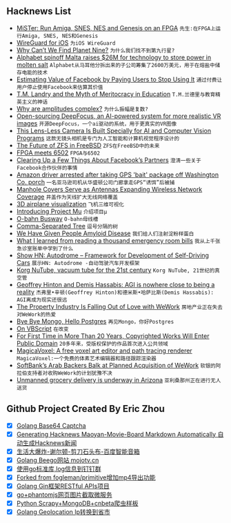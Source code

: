 ## Hacknews List


- [MiSTer: Run Amiga, SNES, NES and Genesis on an FPGA](https://github.com/MiSTer-devel/Main_MiSTer/wiki)  `先生:在FPGA上运行Amiga, SNES, NES和Genesis`
- [WireGuard for iOS](https://lists.zx2c4.com/pipermail/wireguard/2018-December/003694.html)  `为iOS WireGuard`
- [Why Can’t We Find Planet Nine?](https://www.quantamagazine.org/why-cant-we-find-planet-nine-20180703/)  `为什么我们找不到第九行星?`
- [Alphabet spinoff Malta raises $26M for technology to store power in molten salt](https://www.bloomberg.com/news/articles/2018-12-19/gates-bezos-among-billionaires-backing-alphabet-energy-spinoff)  `Alphabet从马耳他分拆出来的子公司筹集了2600万美元，用于在熔盐中储存电能的技术`
- [Estimating Value of Facebook by Paying Users to Stop Using It](https://journals.plos.org/plosone/article?id=10.1371/journal.pone.0207101)  `通过付费让用户停止使用Facebook来估算其价值`
- [T.M. Landry and the Myth of Meritocracy in Education](https://www.theatlantic.com/education/archive/2018/12/tm-landry-and-myth-meritocracy-education/578149/)  `T.M.兰德里与教育精英主义的神话`
- [Why are amplitudes complex?](https://www.scottaaronson.com/blog/?p=4021)  `为什么振幅是复数?`
- [Open-sourcing DeepFocus, an AI-powered system for more realistic VR images](https://code.fb.com/virtual-reality/deepfocus/)  `开源DeepFocus，一个ai驱动的系统，用于更真实的VR图像`
- [This Lens-Less Camera Is Built Specially for AI and Computer Vision Programs](https://spectrum.ieee.org/tech-talk/computing/software/a-lensless-camera-built-specially-for-ai-and-computer-vision-programs-sorry-humans)  `这款无镜头相机是专门为人工智能和计算机视觉程序设计的`
- [The Future of ZFS in FreeBSD](https://lists.freebsd.org/pipermail/freebsd-current/2018-December/072422.html)  `ZFS在FreeBSD中的未来`
- [FPGA meets 6502](https://suchprogramming.com/fpga-meets-6502/)  `FPGA与6502`
- [Clearing Up a Few Things About Facebook’s Partners](https://newsroom.fb.com/news/2018/12/facebooks-partners/)  `澄清一些关于Facebook合作伙伴的事情`
- [Amazon driver arrested after taking GPS &#39;bait&#39; package off Washington Co. porch](https://kcby.com/news/local/amazon-delivery-driver-admits-to-taking-gps-bait-package-off-porch-in-washington-county)  `一名亚马逊司机从华盛顿公司门廊拿走GPS“诱饵”后被捕`
- [Manhole Covers Serve as Antennas Expanding Wireless Network Coverage](https://spectrum.ieee.org/tech-talk/telecom/wireless/manhole-covers-serve-as-antennas-expanding-network-coverage)  `井盖作为天线扩大无线网络覆盖`
- [3D airplane visualization](https://mdbootstrap.com/snippets/jquery/ascensus/212648)  `飞机三维可视化`
- [Introducing Project Mu](https://blogs.windows.com/buildingapps/2018/12/19/%e2%80%afintroducing-project-mu/)  `介绍项目μ`
- [O-bahn Busway](https://en.wikipedia.org/wiki/O-Bahn_Busway)  `O-bahn母线槽`
- [Comma-Separated Tree](https://observablehq.com/@mbostock/comma-separated-tree)  `逗号分隔的树`
- [We Have Given People Amyloid Disease](http://blogs.sciencemag.org/pipeline/archives/2018/12/17/we-have-given-people-amyloid-disease)  `我们给人们注射淀粉样蛋白`
- [What I learned from reading a thousand emergency room bills](https://www.vox.com/health-care/2018/12/18/18134825/emergency-room-bills-health-care-costs-america)  `我从上千张急诊室账单中学到了什么`
- [Show HN: Autodrome – Framework for Development of Self-Driving Cars](https://github.com/vojtamolda/autodrome/)  `展示HN: Autodrome -自动驾驶汽车开发框架`
- [Korg NuTube, vacuum tube for the 21st century](https://korgnutube.com/en/)  `Korg NuTube, 21世纪的真空管`
- [Geoffrey Hinton and Demis Hassabis: AGI is nowhere close to being a reality](https://venturebeat.com/2018/12/17/geoffrey-hinton-and-demis-hassabis-agi-is-nowhere-close-to-being-a-reality/)  `杰弗里•辛顿(Geoffrey Hinton)和德米斯•哈萨比斯(Demis Hassabis): AGI离成为现实还很远`
- [The Property Industry Is Falling Out of Love with WeWork](https://www.bloomberg.com/news/articles/2018-12-19/wework-keeps-pushing-now-landlords-rivals-are-pushing-back)  `房地产业正在失去对WeWork的热爱`
- [Bye Bye Mongo, Hello Postgres](https://www.theguardian.com/info/2018/nov/30/bye-bye-mongo-hello-postgres)  `再见Mongo，你好Postgres`
- [On VBScript](https://googleprojectzero.blogspot.com/2018/12/on-vbscript.html)  `在改变`
- [For First Time in More Than 20 Years, Copyrighted Works Will Enter Public Domain](https://www.smithsonianmag.com/arts-culture/first-time-20-years-copyrighted-works-enter-public-domain-180971016/?preview)  `20多年来，受版权保护的作品首次进入公共领域`
- [MagicaVoxel: A free voxel art editor and path tracing renderer](https://ephtracy.github.io/)  `MagicaVoxel:一个免费的体素艺术编辑器和路径跟踪渲染器`
- [SoftBank’s Arab Backers Balk at Planned Acquisition of WeWork](https://www.wsj.com/articles/softbank-finds-limits-to-its-love-for-wework-as-investors-push-back-11545225988)  `软银的阿拉伯支持者对收购WeWork的计划犹豫不决`
- [Unmanned grocery delivery is underway in Arizona](https://www.detroitnews.com/story/business/autos/mobility/2018/12/18/unmanned-grocery-delivery-underway-arizona/38762315/)  `亚利桑那州正在进行无人送货`

## Github Project Created By Eric Zhou

- [x] [Golang Base64 Captcha](https://github.com/mojocn/base64Captcha)
- [x] [Generating Hacknews Maoyan-Movie-Board Markdown Automatically 自动生成Hacknews新闻](https://github.com/dejavuzhou/md-genie)
- [x] [生活大爆炸-谢尔顿-剪刀石头布-百度智能音箱](https://github.com/mojocn/dueros-bang-game)
- [x] [Golang Beego网站 mojotv.cn](https://github.com/mojocn/www.mojotv.cn)
- [x] [使用go标准库,log信息到钉钉群](https://github.com/mojocn/dooger)
- [x] [Forked from fogleman/primitive增加mp4导出功能](https://github.com/mojocn/primitive)
- [x] [Golang Gin框架RESTful APIs项目](https://github.com/JJJJJJJerk/ezier-golang-web-api-framework)
- [x] [go+phantomjs网页图片截取微服务](https://github.com/mojocn/screen_shot)
- [x] [Python Scrapy+MongoDB+cnbeta爬虫样板](https://github.com/mojocn/scrapy_mongodb_boilerplate_cnbeta)
- [x] [Golang Geolocation Ip转换到省市](https://github.com/mojocn/ip2location)